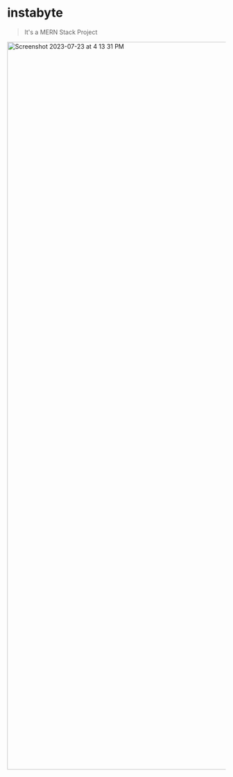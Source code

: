 # instabyte
> It's a MERN Stack Project

<img width="1674" alt="Screenshot 2023-07-23 at 4 13 31 PM" src="https://github.com/anshyadav-cmd/instabyte/assets/57345756/01f534e5-9731-4d0d-b1bc-794006c5d8a4">
